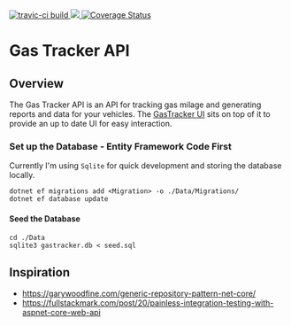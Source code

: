 <a href="#travis-badge">
    <img alt="travic-ci build" src="https://travis-ci.com/grahamcrackers/FuelTracker.svg?branch=master">
</a>
<a href="https://codecov.io/gh/grahamcrackers/FuelTracker">
  <img src="https://codecov.io/gh/grahamcrackers/FuelTracker/branch/master/graph/badge.svg" />
</a>
<a href='https://coveralls.io/github/grahamcrackers/FuelTracker?branch=master'>
    <img src='https://coveralls.io/repos/github/grahamcrackers/FuelTracker/badge.svg?branch=master' alt='Coverage Status' />
</a>

# Gas Tracker API

## Overview

The Gas Tracker API is an API for tracking gas milage and generating reports and data for your vehicles. The [GasTracker UI](https://github.com/grahamcrackers/gas-tracker-ui) sits on top of it to provide an up to date UI for easy interaction.

### Set up the Database - Entity Framework Code First

Currently I'm using `Sqlite` for quick development and storing the database locally.

```
dotnet ef migrations add <Migration> -o ./Data/Migrations/
dotnet ef database update
```

#### Seed the Database

```
cd ./Data
sqlite3 gastracker.db < seed.sql
```

## Inspiration

- https://garywoodfine.com/generic-repository-pattern-net-core/
- https://fullstackmark.com/post/20/painless-integration-testing-with-aspnet-core-web-api
